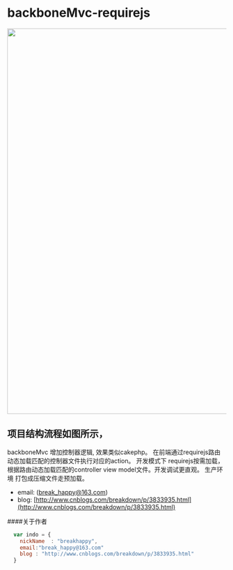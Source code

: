 backboneMvc-requirejs
=====================

<img style="width:884px" src="https://raw.githubusercontent.com/breakfriday/backboneMvc-requirejs/master/liucheng.PNG">

项目结构流程如图所示，
---
backboneMvc  增加控制器逻辑, 效果类似cakephp。 在前端通过requirejs路由动态加载匹配的控制器文件执行对应的action。
开发模式下 requirejs按需加载， 根据路由动态加载匹配的controller  view  model文件。开发调试更直观。
生产环境 打包成压缩文件走预加载。



* email: (break_happy@163.com)
* blog:  [http://www.cnblogs.com/breakdown/p/3833935.html](http://www.cnblogs.com/breakdown/p/3833935.html)


####关于作者

```javascript
  var indo = {
    nickName  : "breakhappy",
    email:"break_happy@163.com"
    blog : "http://www.cnblogs.com/breakdown/p/3833935.html"
  }
```